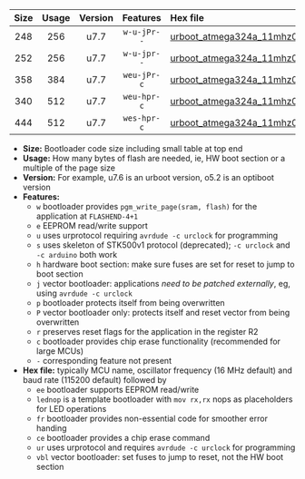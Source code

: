 |Size|Usage|Version|Features|Hex file|
|:-:|:-:|:-:|:-:|:--|
|248|256|u7.7|`w-u-jPr--`|[urboot_atmega324a_11mhz0592_460800bps_lednop_ur_vbl.hex](https://raw.githubusercontent.com/stefanrueger/urboot.hex/main/mcus/atmega324a/fcpu_11mhz0592/460800_bps/urboot_atmega324a_11mhz0592_460800bps_lednop_ur_vbl.hex)|
|252|256|u7.7|`w-u-jpr--`|[urboot_atmega324a_11mhz0592_460800bps_lednop_fr_ur_vbl.hex](https://raw.githubusercontent.com/stefanrueger/urboot.hex/main/mcus/atmega324a/fcpu_11mhz0592/460800_bps/urboot_atmega324a_11mhz0592_460800bps_lednop_fr_ur_vbl.hex)|
|358|384|u7.7|`weu-jPr-c`|[urboot_atmega324a_11mhz0592_460800bps_ee_lednop_fr_ce_ur_vbl.hex](https://raw.githubusercontent.com/stefanrueger/urboot.hex/main/mcus/atmega324a/fcpu_11mhz0592/460800_bps/urboot_atmega324a_11mhz0592_460800bps_ee_lednop_fr_ce_ur_vbl.hex)|
|340|512|u7.7|`weu-hpr-c`|[urboot_atmega324a_11mhz0592_460800bps_ee_lednop_fr_ce_ur.hex](https://raw.githubusercontent.com/stefanrueger/urboot.hex/main/mcus/atmega324a/fcpu_11mhz0592/460800_bps/urboot_atmega324a_11mhz0592_460800bps_ee_lednop_fr_ce_ur.hex)|
|444|512|u7.7|`wes-hpr-c`|[urboot_atmega324a_11mhz0592_460800bps_ee_lednop_fr_ce.hex](https://raw.githubusercontent.com/stefanrueger/urboot.hex/main/mcus/atmega324a/fcpu_11mhz0592/460800_bps/urboot_atmega324a_11mhz0592_460800bps_ee_lednop_fr_ce.hex)|

- **Size:** Bootloader code size including small table at top end
- **Usage:** How many bytes of flash are needed, ie, HW boot section or a multiple of the page size
- **Version:** For example, u7.6 is an urboot version, o5.2 is an optiboot version
- **Features:**
  + `w` bootloader provides `pgm_write_page(sram, flash)` for the application at `FLASHEND-4+1`
  + `e` EEPROM read/write support
  + `u` uses urprotocol requiring `avrdude -c urclock` for programming
  + `s` uses skeleton of STK500v1 protocol (deprecated); `-c urclock` and `-c arduino` both work
  + `h` hardware boot section: make sure fuses are set for reset to jump to boot section
  + `j` vector bootloader: applications *need to be patched externally*, eg, using `avrdude -c urclock`
  + `p` bootloader protects itself from being overwritten
  + `P` vector bootloader only: protects itself and reset vector from being overwritten
  + `r` preserves reset flags for the application in the register R2
  + `c` bootloader provides chip erase functionality (recommended for large MCUs)
  + `-` corresponding feature not present
- **Hex file:** typically MCU name, oscillator frequency (16 MHz default) and baud rate (115200 default) followed by
  + `ee` bootloader supports EEPROM read/write
  + `lednop` is a template bootloader with `mov rx,rx` nops as placeholders for LED operations
  + `fr` bootloader provides non-essential code for smoother error handing
  + `ce` bootloader provides a chip erase command
  + `ur` uses urprotocol and requires `avrdude -c urclock` for programming
  + `vbl` vector bootloader: set fuses to jump to reset, not the HW boot section

